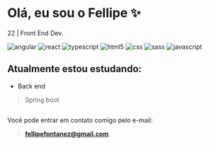 # Olá, eu sou o Fellipe ✨

22 | Front End Dev.
<div style="display: inline-block">
  <img src="https://img.shields.io/badge/Angular-DD0031?style=for-the-badge&logo=angular&logoColor=white" alt="angular">
  <img src="https://img.shields.io/badge/React-20232A?style=for-the-badge&logo=react&logoColor=61DAFB" alt="react">
  <img src="https://img.shields.io/badge/TypeScript-007ACC?style=for-the-badge&logo=typescript&logoColor=white" alt="typescript">
  <img src="https://img.shields.io/badge/HTML5-E34F26?style=for-the-badge&logo=html5&logoColor=white" alt="html5">
  <img src="https://img.shields.io/badge/CSS3-1572B6?style=for-the-badge&logo=css3&logoColor=white" alt="css">
  <img src="https://img.shields.io/badge/Sass-CC6699?style=for-the-badge&logo=sass&logoColor=white" alt="sass">
  <img src="https://img.shields.io/badge/JavaScript-F7DF1E?style=for-the-badge&logo=javascript&logoColor=black" alt="javascript">
</div>

## Atualmente estou estudando:
- Back end
> Spring boot

##

Você pode entrar em contato comigo pelo e-mail:
>**fellipefontanez@gmail.com**

<!---
fellipefontanez/fellipefontanez is a ✨ special ✨ repository because its `README.md` (this file) appears on your GitHub profile.
You can click the Preview link to take a look at your changes.
--->

